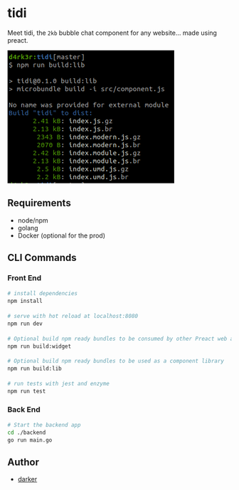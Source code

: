 # tidi

Meet tidi, the `2kb` bubble chat component for any website... made using preact.

![screen](./readme-resources/size.png)

## Requirements

- node/npm
- golang
- Docker (optional for the prod)

## CLI Commands

### Front End

``` bash
# install dependencies
npm install

# serve with hot reload at localhost:8080
npm run dev

# Optional build npm ready bundles to be consumed by other Preact web apps
npm run build:widget

# Optional build npm ready bundles to be used as a component library
npm run build:lib

# run tests with jest and enzyme
npm run test
```

### Back End

```bash
# Start the backend app
cd ./backend
go run main.go
```

## Author

- [darker](https://github.com/sanix-darker)

